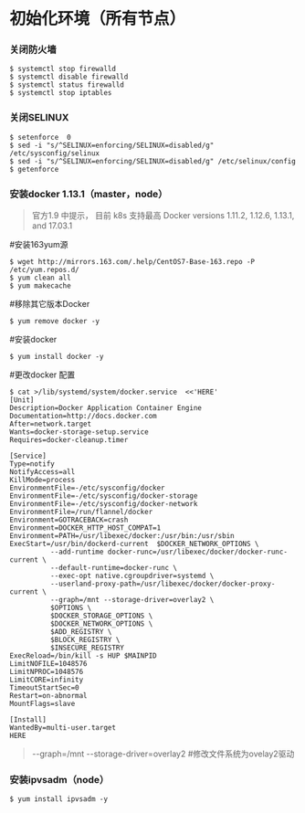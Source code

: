 # 初始化环境（所有节点）

### 关闭防火墙

```
$ systemctl stop firewalld
$ systemctl disable firewalld
$ systemctl status firewalld
$ systemctl stop iptables
```

### 关闭SELINUX

```
$ setenforce  0 
$ sed -i "s/^SELINUX=enforcing/SELINUX=disabled/g" /etc/sysconfig/selinux 
$ sed -i "s/^SELINUX=enforcing/SELINUX=disabled/g" /etc/selinux/config 
$ getenforce
```

### 安装docker 1.13.1（master，node）

> 官方1.9 中提示， 目前 k8s 支持最高 Docker versions 1.11.2, 1.12.6, 1.13.1, and 17.03.1

\#安装163yum源

```
$ wget http://mirrors.163.com/.help/CentOS7-Base-163.repo -P /etc/yum.repos.d/
$ yum clean all
$ yum makecache
```

\#移除其它版本Docker

```
$ yum remove docker -y
```

\#安装docker

```
$ yum install docker -y
```

\#更改docker 配置

```
$ cat >/lib/systemd/system/docker.service  <<'HERE'
[Unit]
Description=Docker Application Container Engine
Documentation=http://docs.docker.com
After=network.target
Wants=docker-storage-setup.service
Requires=docker-cleanup.timer

[Service]
Type=notify
NotifyAccess=all
KillMode=process
EnvironmentFile=-/etc/sysconfig/docker
EnvironmentFile=-/etc/sysconfig/docker-storage
EnvironmentFile=-/etc/sysconfig/docker-network
EnvironmentFile=/run/flannel/docker
Environment=GOTRACEBACK=crash
Environment=DOCKER_HTTP_HOST_COMPAT=1
Environment=PATH=/usr/libexec/docker:/usr/bin:/usr/sbin
ExecStart=/usr/bin/dockerd-current  $DOCKER_NETWORK_OPTIONS \
          --add-runtime docker-runc=/usr/libexec/docker/docker-runc-current \
          --default-runtime=docker-runc \
          --exec-opt native.cgroupdriver=systemd \
          --userland-proxy-path=/usr/libexec/docker/docker-proxy-current \
          --graph=/mnt --storage-driver=overlay2 \
          $OPTIONS \
          $DOCKER_STORAGE_OPTIONS \
          $DOCKER_NETWORK_OPTIONS \
          $ADD_REGISTRY \
          $BLOCK_REGISTRY \
          $INSECURE_REGISTRY
ExecReload=/bin/kill -s HUP $MAINPID
LimitNOFILE=1048576
LimitNPROC=1048576
LimitCORE=infinity
TimeoutStartSec=0
Restart=on-abnormal
MountFlags=slave

[Install]
WantedBy=multi-user.target
HERE
```

> --graph=/mnt --storage-driver=overlay2  \#修改文件系统为ovelay2驱动

### 安装ipvsadm（node）

```
$ yum install ipvsadm -y
```



